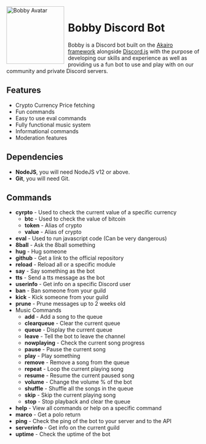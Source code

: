 <img width="150" height="150" align="left" style="float: left; margin: 0 10px 0 0;" alt="Bobby Avatar" src="https://chappy202.com/bobby-project/images/circle-face-256.png">

# Bobby Discord Bot
Bobby is a Discord bot built on the [Akairo framework](https://discord-akairo.github.io/#/) alongside [Discord.js](https://discord.js.org/#/) with the purpose of developing our skills and experience as well as providing us a fun bot to use and play with on our community and private Discord servers.

## Features
- Crypto Currency Price fetching
- Fun commands
- Easy to use eval commands
- Fully functional music system
- Informational commands
- Moderation features

## Dependencies
- **NodeJS**, you will need NodeJS v12 or above.
- **Git**, you will need Git.

## Commands
- **cyrpto** - Used to check the current value of a specific currency
    - **btc** - Used to check the value of bitcoin
    - **token** - Alias of crypto
    - **value** - Alias of crypto
- **eval** - Used to run javascript code (Can be very dangerous)
- **8ball** - Ask the 8ball something
- **hug** - Hug someone
- **github** - Get a link to the official repository
- **reload** - Reload all or a specific module
- **say** - Say something as the bot
- **tts** - Send a tts message as the bot
- **userinfo** - Get info on a specific Discord user
- **ban** - Ban someone from your guild
- **kick** - Kick someone from your guild
- **prune** - Prune messages up to 2 weeks old
- Music Commands
    - **add** - Add a song to the queue
    - **clearqueue** - Clear the current queue
    - **queue** - Display the current queue
    - **leave** - Tell the bot to leave the channel
    - **nowplaying** - Check the current song progress
    - **pause** - Pause the current song
    - **play** - Play something
    - **remove** - Remove a song from the queue
    - **repeat** - Loop the current playing song
    - **resume** - Resume the current paused song
    - **volume** - Change the volume % of the bot
    - **shuffle** - Shuffle all the songs in the queue
    - **skip** - Skip the current playing song
    - **stop** - Stop playback and clear the queue
- **help** - View all commands or help on a specific command
- **marco** - Get a polo return
- **ping** - Check the ping of the bot to your server and to the API
- **serverinfo** - Get info on the current guild
- **uptime** - Check the uptime of the bot